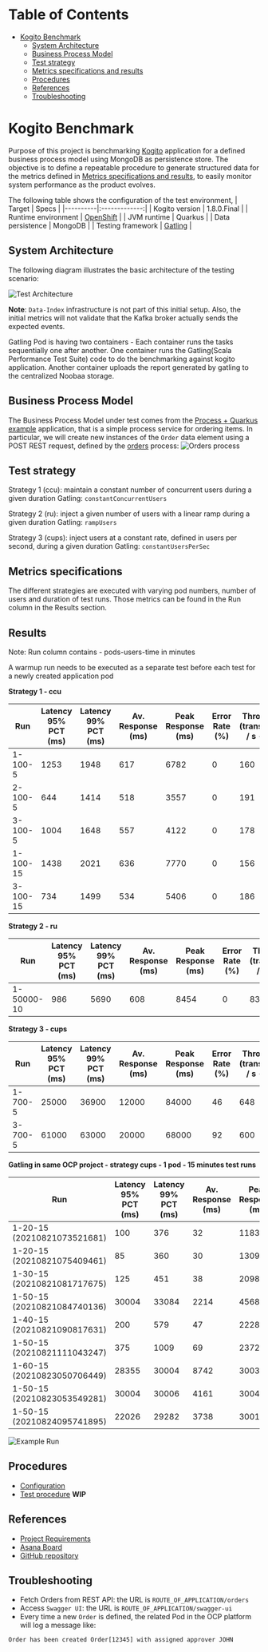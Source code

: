 # Table of Contents
* [Kogito Benchmark](#kogito-benchmark)
  * [System Architecture](#system-architecture)
  * [Business Process Model](#business-process-model)  
  * [Test strategy](#test-strategy)
  * [Metrics specifications and results](#metrics-specifications-and-results)
  * [Procedures](#procedures)
  * [References](#references)
  * [Troubleshooting](#troubleshooting)

# Kogito Benchmark

Purpose of this project is benchmarking [Kogito](https://kogito.kie.org/) application for a defined business process model 
using MongoDB as persistence store.
The objective is to define a repeatable procedure to generate structured data for the metrics defined in [Metrics specifications and results](#metrics-specifications-and-results),
to easily monitor system performance as the product evolves.  

The following table shows the configuration of the test environment, 
| Target   |      Specs      |
|----------|:-------------:|
| Kogito version |  1.8.0.Final |
| Runtime environment |  [OpenShift](https://console-openshift-console.apps.mw-ocp4.cloud.lab.eng.bos.redhat.com) |
| JVM runtime | Quarkus |
| Data persistence | MongoDB | 
| Testing framework | [Gatling](https://gatling.io/) |

## System Architecture
The following diagram illustrates the basic architecture of the testing scenario:

![Test Architecture](./BenchmarkArchitecture.png)

**Note**: `Data-Index` infrastructure is not part of this initial setup. Also, the initial metrics will not 
validate that the Kafka broker actually sends the expected events.

Gatling Pod is having two containers - Each container runs the tasks sequentially one after another. One container runs the Gatling(Scala Performance Test Suite) code to do the benchmarking against kogito application. Another container uploads the report generated by gatling to the centralized Noobaa storage.

## Business Process Model
The Business Process Model under test comes from the [Process + Quarkus example](https://github.com/kiegroup/kogito-examples/tree/stable/process-quarkus-example)
application, that is a simple process service for ordering items.
In particular, we  will create new instances of the `Order` data element using a POST REST request, defined by the [orders](https://github.com/kiegroup/kogito-examples/blob/stable/process-quarkus-example/src/main/resources/org/kie/kogito/examples/orders.bpmn2)
process:
![Orders process](./OrdersProcess.png)

## Test strategy

Strategy 1 (ccu): maintain a constant number of concurrent users during a given duration
Gatling:  `constantConcurrentUsers`

Strategy 2 (ru): inject a given number of users with a linear ramp during a given duration
Gatling: `rampUsers`

Strategy 3 (cups): inject users at a constant rate, defined in users per second, during a given duration
Gatling: `constantUsersPerSec`

## Metrics specifications

The different strategies are executed with varying pod numbers, number of users and duration of test runs. Those metrics can be found in the Run column in the Results section.

## Results

Note:
Run column contains - pods-users-time in minutes

A warmup run needs to be executed as a separate test before each test for a newly created application pod

**Strategy 1 - ccu**

| Run | Latency 95% PCT (ms) | Latency 99% PCT (ms) | Av. Response (ms) | Peak Response (ms) | Error Rate (%)  | Throughput (transactions / s - TPS) | Runtime memory (MiB / pod) | CPU Usage (m / pod) | Runtime startup (ms) |   
|----|----|----|----|----|----|----|----|----|----|
| 1-100-5 | 1253 | 1948 | 617 | 6782 | 0 | 160 | 1107 | 768 | |  
| 2-100-5 | 644 | 1414 | 518 | 3557 | 0 | 191 | 1287 (639,648) | 598 (275,323) | |  
| 3-100-5 | 1004 | 1648 | 557 | 4122 | 0 | 178 | 1385 (501,512,372) | 928 (268,258,402) | |
| 1-100-15 | 1438 | 2021 | 636 | 7770 | 0 | 156 | 3096 | 423 | |  
| 3-100-15 | 734 | 1499 | 534 | 5406 | 0 | 186 | 3668 (1416,1038,1432) | 973 (271,437,265) | |

**Strategy 2 - ru**

| Run | Latency 95% PCT (ms) | Latency 99% PCT (ms) | Av. Response (ms) | Peak Response (ms) | Error Rate (%)  | Throughput (transactions / s - TPS) | Runtime memory (MiB / pod) | CPU Usage (m / pod) | Runtime startup (ms) |   
|----|----|----|----|----|----|----|----|----|----|
| 1-50000-10 | 986 | 5690 | 608 | 8454 | 0 | 83 | 1216 | 586 | |  

**Strategy 3 - cups**

| Run | Latency 95% PCT (ms) | Latency 99% PCT (ms) | Av. Response (ms) | Peak Response (ms) | Error Rate (%)  | Throughput (transactions / s - TPS) | Runtime memory (MiB / pod) | CPU Usage (m / pod) | Runtime startup (ms) |   
|----|----|----|----|----|----|----|----|----|----|
| 1-700-5 | 25000 | 36900 | 12000 | 84000 | 46 | 648 | - | - | |  
| 3-700-5 | 61000 | 63000 | 20000 | 68000 | 92 | 600 | - | - | | 

**Gatling in same OCP project - strategy cups - 1 pod - 15 minutes test runs**

| Run | Latency 95% PCT (ms) | Latency 99% PCT (ms) | Av. Response (ms) | Peak Response (ms) | Error Rate (%)  | Throughput (transactions / s - TPS) | Runtime memory (MiB / pod) | CPU Usage (m / pod) | Runtime startup (ms) |   
|----|----|----|----|----|----|----|----|----|----|
|1-20-15 (20210821073521681)|100|376|32|1183|0|20| | | |
|1-20-15 (20210821075409461)|85|360|30|1309|0|20| | | |
|1-30-15 (20210821081717675)|125|451|38|2098|0|30| | | |
|1-50-15 (20210821084740136)|30004|33084|2214|45681|24|50| | | |
|1-40-15 (20210821090817631)|200|579|47|2228|0|40| | | |
|1-50-15 (20210821111043247)|375|1009|69|2372|0|50| | | |
|1-60-15 (20210823050706449)|28355|30004|8742|30036|3|58| | | |
|1-50-15 (20210823053549281)|30004|30006|4161|30047|20|49| | | |
|1-50-15 (20210824095741895)|22026|29282|3738|30015|2|49| | | |


![Example Run](./results/exRun.png)


## Procedures
* [Configuration](./deploy/README.md)
* [Test procedure](./test/README.md) **WIP**

## References
* [Project Requirements](https://docs.google.com/document/d/1AtAfTiFSB2VcI84zg-ocPTnYy_1HCK556FiWt_iPkiM/edit?usp=sharing)
* [Asana Board](https://app.asana.com/0/1200541157872337/board)
* [GitHub repository](https://github.com/RHEcosystemAppEng/kogito-benchmark)

## Troubleshooting
* Fetch Orders from REST API: the URL is `ROUTE_OF_APPLICATION/orders`
* Access `Swagger UI`: the URL is `ROUTE_OF_APPLICATION/swagger-ui`
* Every time a new `Order` is defined, the related Pod in the OCP platform will log a message like:
```text
Order has been created Order[12345] with assigned approver JOHN
```

